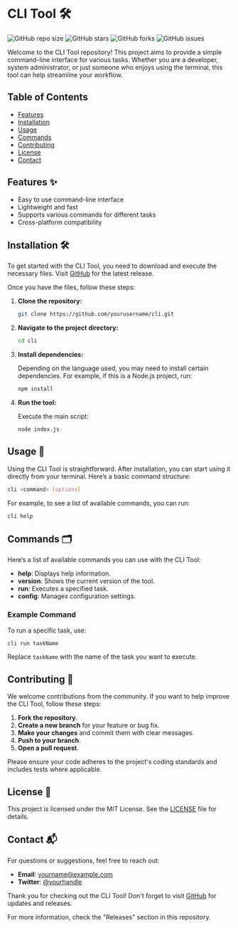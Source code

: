 # CLI Tool 🛠️

![GitHub repo size](https://img.shields.io/github/repo-size/yourusername/cli) ![GitHub stars](https://img.shields.io/github/stars/yourusername/cli) ![GitHub forks](https://img.shields.io/github/forks/yourusername/cli) ![GitHub issues](https://img.shields.io/github/issues/yourusername/cli)

Welcome to the CLI Tool repository! This project aims to provide a simple command-line interface for various tasks. Whether you are a developer, system administrator, or just someone who enjoys using the terminal, this tool can help streamline your workflow.

## Table of Contents

- [Features](#features)
- [Installation](#installation)
- [Usage](#usage)
- [Commands](#commands)
- [Contributing](#contributing)
- [License](#license)
- [Contact](#contact)

## Features ✨

- Easy to use command-line interface
- Lightweight and fast
- Supports various commands for different tasks
- Cross-platform compatibility

## Installation 🛠️

To get started with the CLI Tool, you need to download and execute the necessary files. Visit [GitHub](https://github.com) for the latest release. 

Once you have the files, follow these steps:

1. **Clone the repository:**

   ```bash
   git clone https://github.com/yourusername/cli.git
   ```

2. **Navigate to the project directory:**

   ```bash
   cd cli
   ```

3. **Install dependencies:**

   Depending on the language used, you may need to install certain dependencies. For example, if this is a Node.js project, run:

   ```bash
   npm install
   ```

4. **Run the tool:**

   Execute the main script:

   ```bash
   node index.js
   ```

## Usage 📖

Using the CLI Tool is straightforward. After installation, you can start using it directly from your terminal. Here’s a basic command structure:

```bash
cli <command> [options]
```

For example, to see a list of available commands, you can run:

```bash
cli help
```

## Commands 🗂️

Here’s a list of available commands you can use with the CLI Tool:

- **help**: Displays help information.
- **version**: Shows the current version of the tool.
- **run**: Executes a specified task.
- **config**: Manages configuration settings.

### Example Command

To run a specific task, use:

```bash
cli run taskName
```

Replace `taskName` with the name of the task you want to execute.

## Contributing 🤝

We welcome contributions from the community. If you want to help improve the CLI Tool, follow these steps:

1. **Fork the repository**.
2. **Create a new branch** for your feature or bug fix.
3. **Make your changes** and commit them with clear messages.
4. **Push to your branch**.
5. **Open a pull request**.

Please ensure your code adheres to the project's coding standards and includes tests where applicable.

## License 📜

This project is licensed under the MIT License. See the [LICENSE](LICENSE) file for details.

## Contact 📬

For questions or suggestions, feel free to reach out:

- **Email**: yourname@example.com
- **Twitter**: [@yourhandle](https://twitter.com/yourhandle)

Thank you for checking out the CLI Tool! Don't forget to visit [GitHub](https://github.com) for updates and releases. 

For more information, check the "Releases" section in this repository.